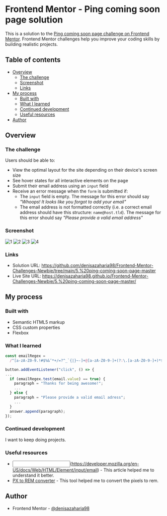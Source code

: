 # Frontend Mentor - Ping coming soon page solution

This is a solution to the [Ping coming soon page challenge on Frontend Mentor](https://www.frontendmentor.io/challenges/ping-single-column-coming-soon-page-5cadd051fec04111f7b848da). Frontend Mentor challenges help you improve your coding skills by building realistic projects. 

## Table of contents

- [Overview](#overview)
  - [The challenge](#the-challenge)
  - [Screenshot](#screenshot)
  - [Links](#links)
- [My process](#my-process)
  - [Built with](#built-with)
  - [What I learned](#what-i-learned)
  - [Continued development](#continued-development)
  - [Useful resources](#useful-resources)
- [Author](#author)

## Overview

### The challenge

Users should be able to:

- View the optimal layout for the site depending on their device's screen size
- See hover states for all interactive elements on the page
- Submit their email address using an `input` field
- Receive an error message when the `form` is submitted if:
	- The `input` field is empty. The message for this error should say *"Whoops! It looks like you forgot to add your email"*
	- The email address is not formatted correctly (i.e. a correct email address should have this structure: `name@host.tld`). The message for this error should say *"Please provide a valid email address"*

### Screenshot

![1](./my_design/desktop-design.png)
![2](./my_design/desktop-hover-error-states.png)
![3](./my_design/mobile-design.png)
![4](./my_design/mobile-error-state.png)

### Links

- Solution URL: https://github.com/denisazaharia98/Frontend-Mentor-Challenges-Newbie/tree/main/5.%20ping-coming-soon-page-master
- Live Site URL: https://denisazaharia98.github.io/Frontend-Mentor-Challenges-Newbie/5.%20ping-coming-soon-page-master/

## My process

### Built with

- Semantic HTML5 markup
- CSS custom properties
- Flexbox

### What I learned

```js
const emailRegex =
  /^[a-zA-Z0-9.!#$%&’*+/=?^_`{|}~-]+@[a-zA-Z0-9-]+(?:\.[a-zA-Z0-9-]+)*$/;

button.addEventListener("click", () => {
...
  if (emailRegex.test(email.value) == true) {
    paragraph = "Thanks for being awesome!";
    ...
  } else {
    paragraph = "Please provide a valid email adress";
    ...
  }
  answer.append(paragraph);
});
```

### Continued development

I want to keep doing projects.

### Useful resources

- <input type="email">(https://developer.mozilla.org/en-US/docs/Web/HTML/Element/input/email) - This article helped me to understand it better.
- [PX to REM converter](https://nekocalc.com/px-to-rem-converter) - This tool helped me to convert the pixels to rem.

## Author

- Frontend Mentor - [@denisazaharia98](https://www.frontendmentor.io/profile/denisazaharia98)
